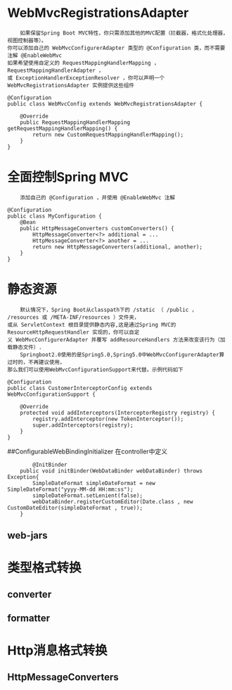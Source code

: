 # WebMvcRegistrationsAdapter<br>
		如果保留Spring Boot MVC特性，你只需添加其他的MVC配置（拦截器，格式化处理器，视图控制器等）。
	你可以添加自己的 WebMvcConfigurerAdapter 类型的 @Configuration 类，而不需要注解 @EnableWebMvc
	如果希望使用自定义的 RequestMappingHandlerMapping ， RequestMappingHandlerAdapter ，
	或 ExceptionHandlerExceptionResolver ，你可以声明一个 WebMvcRegistrationsAdapter 实例提供这些组件
```
@Configuration
public class WebMvcConfig extends WebMvcRegistrationsAdapter {

    @Override
    public RequestMappingHandlerMapping getRequestMappingHandlerMapping() {
        return new CustomRequestMappingHandlerMapping();
    }
}

```

# 全面控制Spring MVC<br>
		添加自己的 @Configuration ，并使用 @EnableWebMvc 注解
```
@Configuration
public class MyConfiguration {
	@Bean
	public HttpMessageConverters customConverters() {
		HttpMessageConverter<?> additional = ...
		HttpMessageConverter<?> another = ...
		return new HttpMessageConverters(additional, another);
	}
}
```

# 静态资源<br>
		默认情况下，Spring Boot从classpath下的 /static （ /public ， /resources 或 /META-INF/resources ）文件夹，
	或从 ServletContext 根目录提供静态内容,这是通过Spring MVC的 ResourceHttpRequestHandler 实现的，你可以自定
	义 WebMvcConfigurerAdapter 并覆写 addResourceHandlers 方法来改变该行为（加载静态文件）.
		Springboot2.0使用的是Spring5.0,Spring5.0中WebMvcConfigurerAdapter算过时的，不再建议使用，
	那么我们可以使用WebMvcConfigurationSupport来代替。示例代码如下
```
@Configuration
public class CustomerInterceptorConfig extends WebMvcConfigurationSupport {

    @Override
    protected void addInterceptors(InterceptorRegistry registry) {
        registry.addInterceptor(new TokenInterceptor());
        super.addInterceptors(registry);
    }
}
```

##ConfigurableWebBindingInitializer
	在controller中定义
```
		@InitBinder
    public void initBinder(WebDataBinder webDataBinder) throws Exception{
        SimpleDateFormat simpleDateFormat = new SimpleDateFormat("yyyy-MM-dd HH:mm:ss");
        simpleDateFormat.setLenient(false);
        webDataBinder.registerCustomEditor(Date.class , new CustomDateEditor(simpleDateFormat , true));
    }
```

## web-jars

# 类型格式转换
## converter
## formatter

# Http消息格式转换
## HttpMessageConverters

	